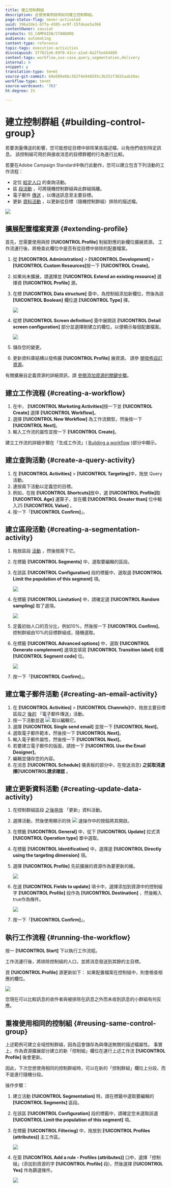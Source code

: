 ```yaml
---
title: 建立控制群組
description: 此使用案例說明如何建立控制群組。
page-status-flag: never-activated
uuid: 396a3de1-6ffa-4385-ac9f-15fdeae5a366
contentOwner: sauviat
products: SG_CAMPAIGN/STANDARD
audience: automating
content-type: reference
topic-tags: execution-activities
discoiquuid: 377821e6-69f8-41cc-a1ad-8a2f5ed4d409
context-tags: workflow,use-case,query,segmentation,delivery
internal: n
snippet: y
translation-type: tm+mt
source-git-commit: 68e689e6bc362f4e948593c3b251f3825aab20ac
workflow-type: tm+mt
source-wordcount: '763'
ht-degree: 1%

---
```



# 建立控制群組 {#building-control-group}

若要測量傳送的影響，您可能想從目標中排除某些描述檔，以免他們收到特定訊息。 該控制組可用於與接收消息的目標群體的行為進行比較。

若要在Adobe Campaign Standard中執行此動作，您可以建立包含下列活動的工作流程：
* 定位 [給定人口](../../automating/using/query.md) 的查詢活動。
* 區 [段活動](../../automating/using/segmentation.md) ，可將隨機控制群組與此群組隔離。
* 電子郵件 [傳送](../../automating/using/email-delivery.md) ，以傳送訊息至主要目標。
* 更新 [資料活動](../../automating/using/update-data.md) ，以更新從目標（隨機控制群組）排除的描述檔。

![](assets/wkf_control-group.png)

## 擴展配置檔案資源 {#extending-profile}

首先，您需要使用與控 **[!UICONTROL Profile]** 制組對應的新欄位擴展資源。 工作流運行後，將檢查此欄位中是否有從目標中排除的配置檔案。

1. 從 **[!UICONTROL Administration]** > **[!UICONTROL Development]** > **[!UICONTROL Custom Resources]**&#x200B;按一下 **[!UICONTROL Create]**。
1. 如果尚未擴展，請選擇並 **[!UICONTROL Extend an existing resource]** 選擇資 **[!UICONTROL Profile]** 源。
1. 在標 **[!UICONTROL Data structure]** 簽中，為控制組添加新欄位，然後為該 **[!UICONTROL Boolean]** 欄位選 **[!UICONTROL Type]** 擇。

   ![](assets/wkf_control-group-profile-field.png)

1. 從標 **[!UICONTROL Screen definition]** 簽中展開該 **[!UICONTROL Detail screen configuration]** 部分並選擇剛建立的欄位，以便顯示每個配置檔案。

   ![](assets/wkf_control-group-profile-field-screen.png)

1. 儲存您的變更。
1. 更新資料庫結構以發佈擴 **[!UICONTROL Profile]** 展資源。 請參 [閱發佈自訂資源](../../developing/using/updating-the-database-structure.md#publishing-a-custom-resource)。

有關擴展自定義資源的詳細資訊，請 [參閱添加資源的關鍵步驟](../../developing/using/key-steps-to-add-a-resource.md)。

## 建立工作流程 {#creating-a-workflow}

1. 在中， **[!UICONTROL Marketing Activities]**&#x200B;按一下並 **[!UICONTROL Create]** 選擇 **[!UICONTROL Workflow]**。
1. 選擇 **[!UICONTROL New Workflow]** 為工作流類型，然後按一下 **[!UICONTROL Next]**。
1. 輸入工作流的屬性並按一下 **[!UICONTROL Create]**。

建立工作流的詳細步驟在「生成工作流」( [Building a workflow](../../automating/using/building-a-workflow.md) )部分中顯示。

## 建立查詢活動 {#create-a-query-activity}

1. 在 **[!UICONTROL Activities]** > **[!UICONTROL Targeting]**&#x200B;中，拖放 [](../../automating/using/query.md) Query活動。
1. 連按兩下活動以定義您的目標。
1. 例如，在拖 **[!UICONTROL Shortcuts]**&#x200B;放中，選 **[!UICONTROL Profile]**&#x200B;取 **[!UICONTROL Age]** 運算子，並在欄 **[!UICONTROL Greater than]** 位中輸入25 **[!UICONTROL Value]** 。
1. 按一下「**[!UICONTROL Confirm]**」。

## 建立區段活動 {#creating-a-segmentation-activity}

1. 拖放區段 [活動](../../automating/using/segmentation.md) ，然後按兩下它。
1. 在標籤 **[!UICONTROL Segments]** 中，選取要編輯的區段。
1. 在該區 **[!UICONTROL Configuration]** 段的標籤中，選取選 **[!UICONTROL Limit the population of this segment]** 項。

   ![](assets/wkf_control-segment-configuration.png)

1. 在標籤 **[!UICONTROL Limitation]** 中，請確定選 **[!UICONTROL Random sampling]** 取了選項。

   ![](assets/wkf_control-segment-limitation.png)

1. 定義初始人口的百分比，例如10%，然後按一下 **[!UICONTROL Confirm]**。 控制群組由10%的目標群組成，隨機選取。
1. 在標籤 **[!UICONTROL Advanced options]** 中，選取 **[!UICONTROL Generate complement]** 選項並填寫 **[!UICONTROL Transition label]** 和欄 **[!UICONTROL Segment code]** 位。

   ![](assets/wkf_control-segment-advanced.png)

1. 按一下「**[!UICONTROL Confirm]**」。

## 建立電子郵件活動 {#creating-an-email-activity}

1. 在 **[!UICONTROL Activities]** > **[!UICONTROL Channels]**&#x200B;中，拖放主要目標區段之 [後的](../../automating/using/email-delivery.md) 「電子郵件傳送」活動。
1. 按一下活動並選 ![](assets/edit_darkgrey-24px.png) 取以編輯它。
1. 選擇 **[!UICONTROL Single send email]** 並按一下 **[!UICONTROL Next]**。
1. 選取電子郵件範本，然後按一下 **[!UICONTROL Next]**。
1. 輸入電子郵件屬性，然後按一下 **[!UICONTROL Next]**。
1. 若要建立電子郵件的版面，請按一下 **[!UICONTROL Use the Email Designer]**。
1. 編輯並儲存您的內容。
1. 在消息 **[!UICONTROL Schedule]** 儀表板的部分中，在發送消息} **之前取消選擇[!UICONTROL請求確認** 。

## 建立更新資料活動 {#creating-update-data-activity}

1. 在控制群組區段 [之後拖放](../../automating/using/update-data.md) 「更新」資料活動。
1. 選擇活動，然後使用顯示的快 ![](assets/edit_darkgrey-24px.png) 速操作中的按鈕將其開啟。
1. 在標籤 **[!UICONTROL General]** 中，從下 **[!UICONTROL Update]** 拉式清 **[!UICONTROL Operation type]** 單中選取。
1. 在標籤 **[!UICONTROL Identification]** 中，選擇選 **[!UICONTROL Directly using the targeting dimension]** 項。
1. 選擇 **[!UICONTROL Profile]** 先前擴展的資源作為要更新的維。

   ![](assets/wkf_control-update-identification.png)

1. 在選 **[!UICONTROL Fields to update]** 項卡中，選擇添加到資源中的控制組字 **[!UICONTROL Profile]** 段作為 **[!UICONTROL Destination]** ，然後輸入true作為條件。

   ![](assets/wkf_control-update-fields-to-update.png)

1. 按一下「**[!UICONTROL Confirm]**」。

## 執行工作流程 {#running-the-workflow}

按一 **[!UICONTROL Start]** 下以執行工作流程。

工作流運行後，將排除控制組的人口，並將消息發送到其餘的主目標。

資 **[!UICONTROL Profile]** 源更新如下： 如果配置檔案在控制組中，則會檢查相應的欄位。

![](assets/wkf_control-group-profile-checked.png)

您現在可以比較訊息的收件者與被排除在訊息之外而未收到訊息的小群組有何反應。

## 重複使用相同的控制組 {#reusing-same-control-group}

上述範例可建立全域控制群組，因為這會儲存為與傳送無關的描述檔屬性。 事實上，作為資源擴展部分建立的新「控制組」欄位在運行上述工作流 **[!UICONTROL Profile]** 後會更新。

因此，下次您想使用相同的控制群組時，可以在新的「控制群組」欄位上分段，而不是進行隨機分段。

操作步驟：
1. 建立活動 **[!UICONTROL Segmentation]** 時，請在標籤中選取要編輯的 **[!UICONTROL Segments]** 區段。
1. 在該區 **[!UICONTROL Configuration]** 段的標籤中，請確定您未選取該選 **[!UICONTROL Limit the population of this segment]** 項。
1. 在標籤 **[!UICONTROL Filtering]** 中，拖放到 **[!UICONTROL Profiles (attributes)]** 主工作區。

   ![](assets/wkf_control-group-segment-profiles-attributes.png)

1. 在窗 **[!UICONTROL Add a rule - Profiles (attributes)]** 口中，選擇「控制組」(添加到資源的字 **[!UICONTROL Profile]** 段)，然後選擇 **[!UICONTROL Yes]** 作為篩選條件。

   ![](assets/wkf_control-group-segment-profiles-attributes-field.png)

